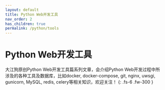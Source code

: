 ```yaml
---
layout: default
title: Python Web开发工具
nav_order: 2
has_children: true
permalink: /python/tools
---
```


# Python Web开发工具

大江狗原创Python Web开发工具篇系列文章，会介绍Python Web开发过程中所涉及的各种工具及数据库，比如docker, docker-compose, git, nginx, uwsgi, gunicorn, MySQL, redis, celery等相关知识，欢迎关注！
{: .fs-6 .fw-300 }

